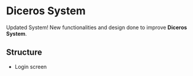 # Diceros System

Updated System! New functionalities and design done to improve **Diceros System**.

## Structure

* Login screen